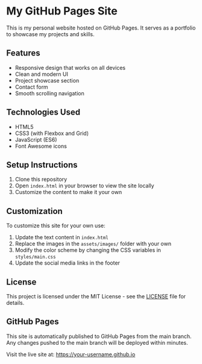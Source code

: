 # My GitHub Pages Site

This is my personal website hosted on GitHub Pages. It serves as a portfolio to showcase my projects and skills.

## Features

- Responsive design that works on all devices
- Clean and modern UI
- Project showcase section
- Contact form
- Smooth scrolling navigation

## Technologies Used

- HTML5
- CSS3 (with Flexbox and Grid)
- JavaScript (ES6)
- Font Awesome icons

## Setup Instructions

1. Clone this repository
2. Open `index.html` in your browser to view the site locally
3. Customize the content to make it your own

## Customization

To customize this site for your own use:

1. Update the text content in `index.html`
2. Replace the images in the `assets/images/` folder with your own
3. Modify the color scheme by changing the CSS variables in `styles/main.css`
4. Update the social media links in the footer

## License

This project is licensed under the MIT License - see the [LICENSE](LICENSE) file for details.

## GitHub Pages

This site is automatically published to GitHub Pages from the main branch. Any changes pushed to the main branch will be deployed within minutes.

Visit the live site at: https://your-username.github.io
